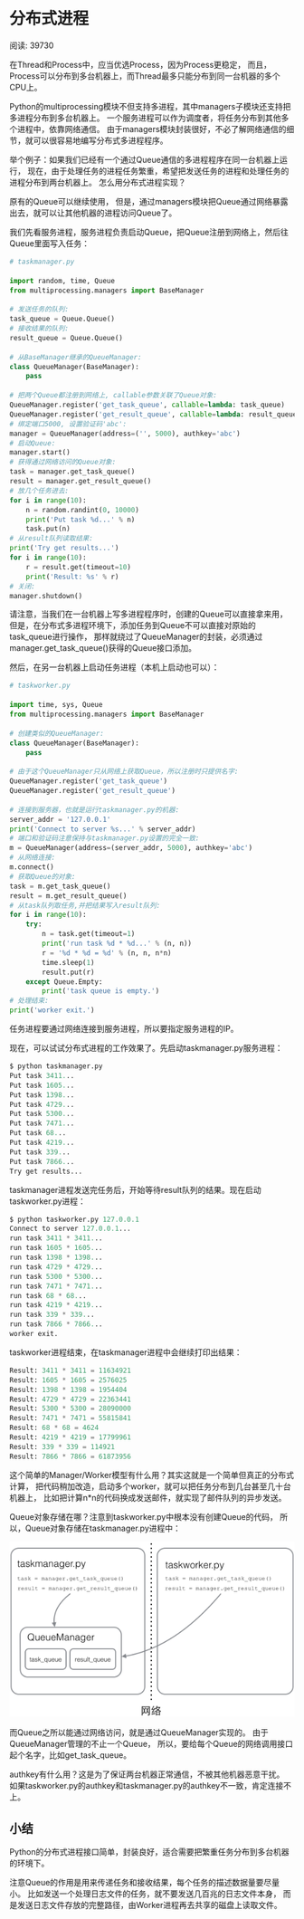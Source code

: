 # 分布式进程

阅读: 39730

在Thread和Process中，应当优选Process，因为Process更稳定，
而且，Process可以分布到多台机器上，而Thread最多只能分布到同一台机器的多个CPU上。

Python的multiprocessing模块不但支持多进程，其中managers子模块还支持把多进程分布到多台机器上。
一个服务进程可以作为调度者，将任务分布到其他多个进程中，依靠网络通信。
由于managers模块封装很好，不必了解网络通信的细节，就可以很容易地编写分布式多进程程序。

举个例子：如果我们已经有一个通过Queue通信的多进程程序在同一台机器上运行，
现在，由于处理任务的进程任务繁重，希望把发送任务的进程和处理任务的进程分布到两台机器上。
怎么用分布式进程实现？

原有的Queue可以继续使用，
但是，通过managers模块把Queue通过网络暴露出去，就可以让其他机器的进程访问Queue了。

我们先看服务进程，服务进程负责启动Queue，把Queue注册到网络上，然后往Queue里面写入任务：

```python
# taskmanager.py

import random, time, Queue
from multiprocessing.managers import BaseManager

# 发送任务的队列:
task_queue = Queue.Queue()
# 接收结果的队列:
result_queue = Queue.Queue()

# 从BaseManager继承的QueueManager:
class QueueManager(BaseManager):
    pass

# 把两个Queue都注册到网络上, callable参数关联了Queue对象:
QueueManager.register('get_task_queue', callable=lambda: task_queue)
QueueManager.register('get_result_queue', callable=lambda: result_queue)
# 绑定端口5000, 设置验证码'abc':
manager = QueueManager(address=('', 5000), authkey='abc')
# 启动Queue:
manager.start()
# 获得通过网络访问的Queue对象:
task = manager.get_task_queue()
result = manager.get_result_queue()
# 放几个任务进去:
for i in range(10):
    n = random.randint(0, 10000)
    print('Put task %d...' % n)
    task.put(n)
# 从result队列读取结果:
print('Try get results...')
for i in range(10):
    r = result.get(timeout=10)
    print('Result: %s' % r)
# 关闭:
manager.shutdown()
```

请注意，当我们在一台机器上写多进程程序时，创建的Queue可以直接拿来用，
但是，在分布式多进程环境下，添加任务到Queue不可以直接对原始的task_queue进行操作，
那样就绕过了QueueManager的封装，必须通过manager.get_task_queue()获得的Queue接口添加。

然后，在另一台机器上启动任务进程（本机上启动也可以）：

```python
# taskworker.py

import time, sys, Queue
from multiprocessing.managers import BaseManager

# 创建类似的QueueManager:
class QueueManager(BaseManager):
    pass

# 由于这个QueueManager只从网络上获取Queue，所以注册时只提供名字:
QueueManager.register('get_task_queue')
QueueManager.register('get_result_queue')

# 连接到服务器，也就是运行taskmanager.py的机器:
server_addr = '127.0.0.1'
print('Connect to server %s...' % server_addr)
# 端口和验证码注意保持与taskmanager.py设置的完全一致:
m = QueueManager(address=(server_addr, 5000), authkey='abc')
# 从网络连接:
m.connect()
# 获取Queue的对象:
task = m.get_task_queue()
result = m.get_result_queue()
# 从task队列取任务,并把结果写入result队列:
for i in range(10):
    try:
        n = task.get(timeout=1)
        print('run task %d * %d...' % (n, n))
        r = '%d * %d = %d' % (n, n, n*n)
        time.sleep(1)
        result.put(r)
    except Queue.Empty:
        print('task queue is empty.')
# 处理结束:
print('worker exit.')
```

任务进程要通过网络连接到服务进程，所以要指定服务进程的IP。

现在，可以试试分布式进程的工作效果了。先启动taskmanager.py服务进程：

```python
$ python taskmanager.py
Put task 3411...
Put task 1605...
Put task 1398...
Put task 4729...
Put task 5300...
Put task 7471...
Put task 68...
Put task 4219...
Put task 339...
Put task 7866...
Try get results...
```

taskmanager进程发送完任务后，开始等待result队列的结果。现在启动taskworker.py进程：

```python
$ python taskworker.py 127.0.0.1
Connect to server 127.0.0.1...
run task 3411 * 3411...
run task 1605 * 1605...
run task 1398 * 1398...
run task 4729 * 4729...
run task 5300 * 5300...
run task 7471 * 7471...
run task 68 * 68...
run task 4219 * 4219...
run task 339 * 339...
run task 7866 * 7866...
worker exit.
```

taskworker进程结束，在taskmanager进程中会继续打印出结果：

```python
Result: 3411 * 3411 = 11634921
Result: 1605 * 1605 = 2576025
Result: 1398 * 1398 = 1954404
Result: 4729 * 4729 = 22363441
Result: 5300 * 5300 = 28090000
Result: 7471 * 7471 = 55815841
Result: 68 * 68 = 4624
Result: 4219 * 4219 = 17799961
Result: 339 * 339 = 114921
Result: 7866 * 7866 = 61873956
```

这个简单的Manager/Worker模型有什么用？其实这就是一个简单但真正的分布式计算，
把代码稍加改造，启动多个worker，就可以把任务分布到几台甚至几十台机器上，
比如把计算n*n的代码换成发送邮件，就实现了邮件队列的异步发送。

Queue对象存储在哪？注意到taskworker.py中根本没有创建Queue的代码，
所以，Queue对象存储在taskmanager.py进程中：

![分布式进程](images/62-1.png)

而Queue之所以能通过网络访问，就是通过QueueManager实现的。
由于QueueManager管理的不止一个Queue，
所以，要给每个Queue的网络调用接口起个名字，比如get_task_queue。

authkey有什么用？这是为了保证两台机器正常通信，不被其他机器恶意干扰。
如果taskworker.py的authkey和taskmanager.py的authkey不一致，肯定连接不上。

## 小结

Python的分布式进程接口简单，封装良好，适合需要把繁重任务分布到多台机器的环境下。

注意Queue的作用是用来传递任务和接收结果，每个任务的描述数据量要尽量小。
比如发送一个处理日志文件的任务，就不要发送几百兆的日志文件本身，
而是发送日志文件存放的完整路径，由Worker进程再去共享的磁盘上读取文件。
